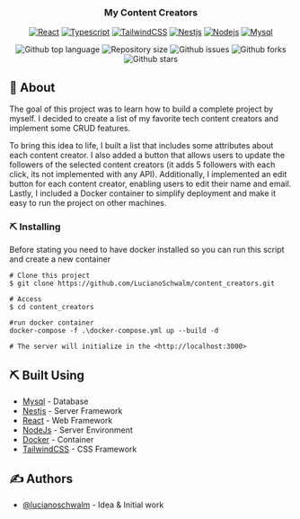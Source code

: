 <h3 align="center">My Content Creators</h3>

<div align="center">

[![React](https://img.shields.io/badge/React-20232A?style=for-the-badge&logo=react&logoColor=61DAFB)](https://react.dev)
[![Typescript](https://img.shields.io/badge/TypeScript-007ACC?style=for-the-badge&logo=typescript&logoColor=white)](https://www.typescriptlang.org)
[![TailwindCSS](https://img.shields.io/badge/Tailwind_CSS-38B2AC?style=for-the-badge&logo=tailwind-css&logoColor=white)](https://img.shields.io/badge/Tailwind_CSS-38B2AC?style=for-the-badge&logo=tailwind-css&logoColor=white)
[![Nestjs](https://img.shields.io/badge/nestjs-E0234E?style=for-the-badge&logo=nestjs&logoColor=white)](https://nestjs.com)
[![Nodejs](https://img.shields.io/badge/Node%20js-339933?style=for-the-badge&logo=nodedotjs&logoColor=white)](https://nodejs.org/)
[![Mysql](https://img.shields.io/badge/MySQL-005C84?style=for-the-badge&logo=mysql&logoColor=white)](https://www.mysql.com)


</div>
<p align="center">
  <img alt="Github top language" src="https://img.shields.io/github/languages/top/lucianoschwalm/content_creators?color=56BEB8">
  <img alt="Repository size" src="https://img.shields.io/github/repo-size/lucianoschwalm/content_creators?color=56BEB8">
  <img alt="Github issues" src="https://img.shields.io/github/issues/lucianoschwalm/content_creators?color=56BEB8" />
  <img alt="Github forks" src="https://img.shields.io/github/forks/lucianoschwalm/content_creators?color=56BEB8" />
  <img alt="Github stars" src="https://img.shields.io/github/stars/lucianoschwalm/content_creators?color=56BEB8" />
</p>




## 🧐 About <a name = "about"></a>
The goal of this project was to learn how to build a complete project by myself. I decided to create a list of my favorite tech content creators and implement some CRUD features.

To bring this idea to life, I built a list that includes some attributes about each content creator. I also added a button that allows users to update the followers of the selected content creators (it adds 5 followers with each click, its not implemented with any API). Additionally, I implemented an edit button for each content creator, enabling users to edit their name and email. Lastly, I included a Docker container to simplify deployment and make it easy to run the project on other machines.


### ⛏️ Installing
Before stating you need to have docker installed so you can run this script and create a new container

```
# Clone this project
$ git clone https://github.com/LucianoSchwalm/content_creators.git

# Access
$ cd content_creators

#run docker container
docker-compose -f .\docker-compose.yml up --build -d

# The server will initialize in the <http://localhost:3000>
```

## ⛏️ Built Using <a name = "built_using"></a>

- [Mysql](https://www.mysql.com/) - Database
- [Nestjs](https://nestjs.com/) - Server Framework
- [React](https://react.dev/) - Web Framework
- [NodeJs](https://nodejs.org/) - Server Environment
- [Docker](https://www.docker.com) - Container
- [TailwindCSS](https://tailwindcss.com) - CSS Framework

## ✍️ Authors <a name = "authors"></a>

- [@lucianoschwalm](https://github.com/lucianoschwalm) - Idea & Initial work